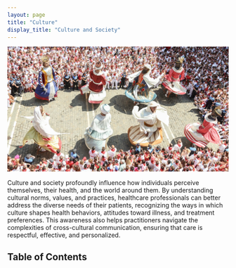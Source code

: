 ```yaml
---
layout: page
title: "Culture"
display_title: "Culture and Society"
---
```

![Cover image](images/cover_culture.jpg)

Culture and society profoundly influence how individuals perceive themselves, their health, and the world around them. By understanding cultural norms, values, and practices, healthcare professionals can better address the diverse needs of their patients, recognizing the ways in which culture shapes health behaviors, attitudes toward illness, and treatment preferences. This awareness also helps practitioners navigate the complexities of cross-cultural communication, ensuring that care is respectful, effective, and personalized.


## Table of Contents


